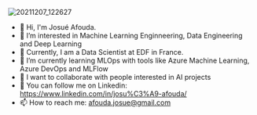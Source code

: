 ![20211207_122627](https://user-images.githubusercontent.com/50743783/227034593-87d88587-26b2-4a08-bac8-ea88352c1c03.jpg)

- 👋 Hi, I'm Josué Afouda.
- 👀 I’m interested in Machine Learning Enginneering, Data Engineering and Deep Learning
- 🔭 Currently, I am a Data Scientist at EDF in France.
- 🌱 I’m currently learning MLOps with tools like Azure Machine Learning, Azure DevOps and MLFlow
- 👯 I want to collaborate with people interested in AI projects
- 💬 You can follow me on Linkedin: https://www.linkedin.com/in/josu%C3%A9-afouda/
- 📫 How to reach me: afouda.josue@gmail.com
